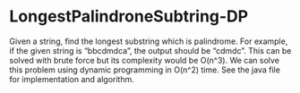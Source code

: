 LongestPalindroneSubtring-DP
============================
Given a string, find the longest substring which is palindrome. For example, if the given string is “bbcdmdca”, the output should be “cdmdc”. This can be solved with brute force but its complexity would be O(n^3). We can solve this problem using dynamic programming in O(n^2) time. See the java file for implementation and algorithm.

